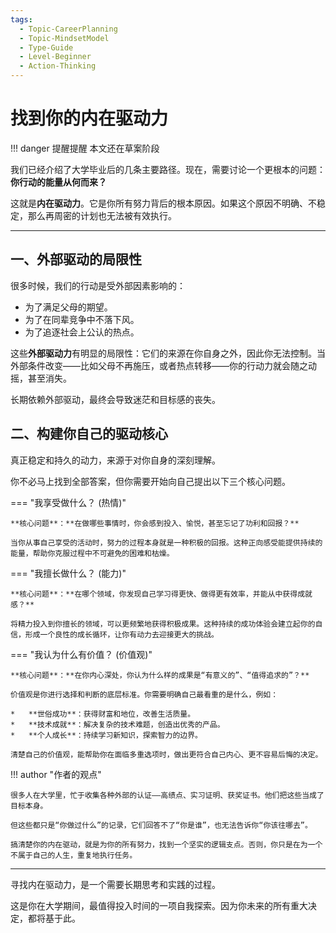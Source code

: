 ```yaml
---
tags:
  - Topic-CareerPlanning
  - Topic-MindsetModel
  - Type-Guide
  - Level-Beginner
  - Action-Thinking
---
```


# 找到你的内在驱动力

!!! danger 提醒提醒
    本文还在草案阶段

我们已经介绍了大学毕业后的几条主要路径。现在，需要讨论一个更根本的问题：**你行动的能量从何而来？**

这就是**内在驱动力**。它是你所有努力背后的根本原因。如果这个原因不明确、不稳定，那么再周密的计划也无法被有效执行。

---

## 一、外部驱动的局限性

很多时候，我们的行动是受外部因素影响的：

*   为了满足父母的期望。
*   为了在同辈竞争中不落下风。
*   为了追逐社会上公认的热点。

这些**外部驱动力**有明显的局限性：它们的来源在你自身之外，因此你无法控制。当外部条件改变——比如父母不再施压，或者热点转移——你的行动力就会随之动摇，甚至消失。

长期依赖外部驱动，最终会导致迷茫和目标感的丧失。

## 二、构建你自己的驱动核心

真正稳定和持久的动力，来源于对你自身的深刻理解。

你不必马上找到全部答案，但你需要开始向自己提出以下三个核心问题。

=== "我享受做什么？ (热情)"

    **核心问题**：**在做哪些事情时，你会感到投入、愉悦，甚至忘记了功利和回报？**

    当你从事自己享受的活动时，努力的过程本身就是一种积极的回报。这种正向感受能提供持续的能量，帮助你克服过程中不可避免的困难和枯燥。

=== "我擅长做什么？ (能力)"

    **核心问题**：**在哪个领域，你发现自己学习得更快、做得更有效率，并能从中获得成就感？**

    将精力投入到你擅长的领域，可以更频繁地获得积极成果。这种持续的成功体验会建立起你的自信，形成一个良性的成长循环，让你有动力去迎接更大的挑战。

=== "我认为什么有价值？ (价值观)"

    **核心问题**：**在你内心深处，你认为什么样的成果是“有意义的”、“值得追求的”？**

    价值观是你进行选择和判断的底层标准。你需要明确自己最看重的是什么，例如：

    *   **世俗成功**：获得财富和地位，改善生活质量。
    *   **技术成就**：解决复杂的技术难题，创造出优秀的产品。
    *   **个人成长**：持续学习新知识，探索智力的边界。

    清楚自己的价值观，能帮助你在面临多重选项时，做出更符合自己内心、更不容易后悔的决定。

!!! author "作者的观点"
    
    很多人在大学里，忙于收集各种外部的认证——高绩点、实习证明、获奖证书。他们把这些当成了目标本身。
    
    但这些都只是“你做过什么”的记录，它们回答不了“你是谁”，也无法告诉你“你该往哪去”。
    
    搞清楚你的内在驱动，就是为你的所有努力，找到一个坚实的逻辑支点。否则，你只是在为一个不属于自己的人生，重复地执行任务。

---

寻找内在驱动力，是一个需要长期思考和实践的过程。

这是你在大学期间，最值得投入时间的一项自我探索。因为你未来的所有重大决定，都将基于此。
